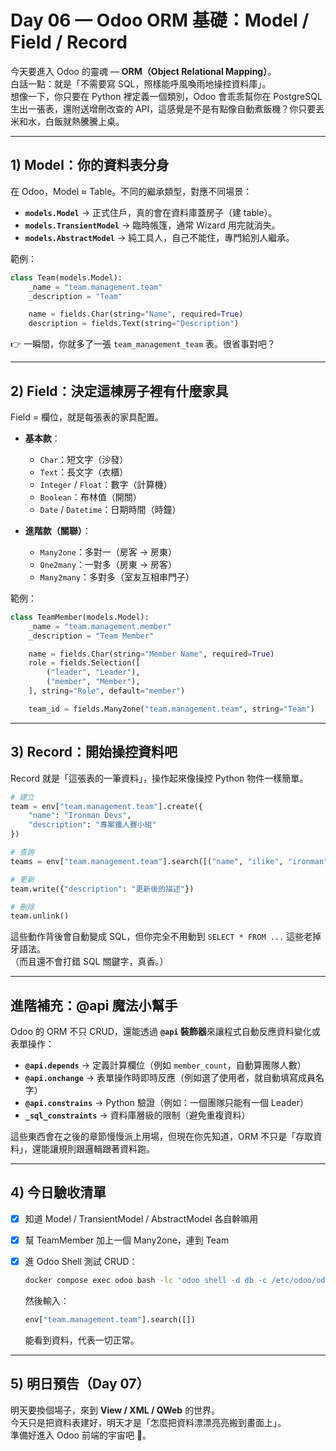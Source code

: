 # Day 06 — Odoo ORM 基礎：Model / Field / Record

今天要進入 Odoo 的靈魂 — **ORM（Object Relational Mapping）**。  
白話一點：就是「不需要寫 SQL，照樣能呼風喚雨地操控資料庫」。  
想像一下，你只要在 Python 裡定義一個類別，Odoo 會乖乖幫你在 PostgreSQL 生出一張表，還附送增刪改查的 API，這感覺是不是有點像自動煮飯機？你只要丟米和水，白飯就熱騰騰上桌。

---

## 1) Model：你的資料表分身

在 Odoo，Model ≈ Table。不同的繼承類型，對應不同場景：

- **`models.Model`** → 正式住戶，真的會在資料庫蓋房子（建 table）。  
- **`models.TransientModel`** → 臨時帳篷，通常 Wizard 用完就消失。  
- **`models.AbstractModel`** → 純工具人，自己不能住，專門給別人繼承。  

範例：

```python
class Team(models.Model):
    _name = "team.management.team"
    _description = "Team"

    name = fields.Char(string="Name", required=True)
    description = fields.Text(string="Description")
```

👉 一瞬間，你就多了一張 `team_management_team` 表。很省事對吧？

---

## 2) Field：決定這棟房子裡有什麼家具

Field = 欄位，就是每張表的家具配置。  

- **基本款**：  
  - `Char`：短文字（沙發）  
  - `Text`：長文字（衣櫃）  
  - `Integer` / `Float`：數字（計算機）  
  - `Boolean`：布林值（開關）  
  - `Date` / `Datetime`：日期時間（時鐘）  

- **進階款（關聯）**：  
  - `Many2one`：多對一（房客 → 房東）  
  - `One2many`：一對多（房東 → 房客）  
  - `Many2many`：多對多（室友互相串門子）  

範例：

```python
class TeamMember(models.Model):
    _name = "team.management.member"
    _description = "Team Member"

    name = fields.Char(string="Member Name", required=True)
    role = fields.Selection([
        ("leader", "Leader"),
        ("member", "Member"),
    ], string="Role", default="member")

    team_id = fields.Many2one("team.management.team", string="Team")
```

---

## 3) Record：開始操控資料吧

Record 就是「這張表的一筆資料」，操作起來像操控 Python 物件一樣簡單。

```python
# 建立
team = env["team.management.team"].create({
    "name": "Ironman Devs",
    "description": "專案鐵人賽小組"
})

# 查詢
teams = env["team.management.team"].search([("name", "ilike", "ironman")])

# 更新
team.write({"description": "更新後的描述"})

# 刪除
team.unlink()
```

這些動作背後會自動變成 SQL，但你完全不用動到 `SELECT * FROM ...` 這些老掉牙語法。  
（而且還不會打錯 SQL 關鍵字，真香。）

---

## 進階補充：@api 魔法小幫手

Odoo 的 ORM 不只 CRUD，還能透過 **`@api` 裝飾器**來讓程式自動反應資料變化或表單操作：

- **`@api.depends`** → 定義計算欄位（例如 `member_count`，自動算團隊人數）  
- **`@api.onchange`** → 表單操作時即時反應（例如選了使用者，就自動填寫成員名字）  
- **`@api.constrains`** → Python 驗證（例如：一個團隊只能有一個 Leader）  
- **`_sql_constraints`** → 資料庫層級的限制（避免重複資料）  

這些東西會在之後的章節慢慢派上用場，但現在你先知道，ORM 不只是「存取資料」，還能讓規則跟邏輯跟著資料跑。

---

## 4) 今日驗收清單

- [x] 知道 Model / TransientModel / AbstractModel 各自幹嘛用  
- [x] 幫 TeamMember 加上一個 Many2one，連到 Team  
- [x] 進 Odoo Shell 測試 CRUD：

  ```bash
  docker compose exec odoo bash -lc 'odoo shell -d db -c /etc/odoo/odoo.conf'
  ```

  然後輸入：

  ```python
  env["team.management.team"].search([])
  ```
  
  能看到資料，代表一切正常。

---

## 5) 明日預告（Day 07）

明天要換個場子，來到 **View / XML / QWeb** 的世界。  
今天只是把資料表建好，明天才是「怎麼把資料漂漂亮亮搬到畫面上」。  
準備好進入 Odoo 前端的宇宙吧 🚀。
